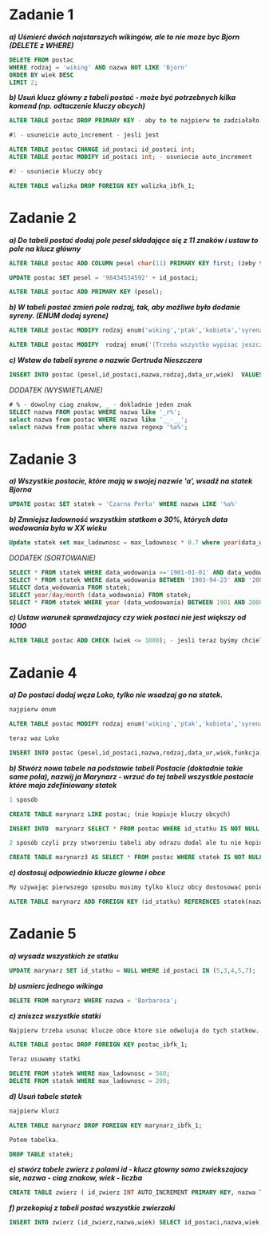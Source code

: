 # Zadanie 1

***a) Uśmierć dwóch najstarszych wikingów, ale to nie moze byc Bjorn (DELETE z WHERE)***

```sql
DELETE FROM postac
WHERE rodzaj = 'wiking' AND nazwa NOT LIKE 'Bjorn'
ORDER BY wiek DESC
LIMIT 2;
```

***b) Usuń klucz glówny z tabeli postać - może być potrzebnych kilka komend (np. odtaczenie kluczy obcych)***

```sql
ALTER TABLE postac DROP PRIMARY KEY - aby to to najpierw to zadziałało

#1 - usuneicie auto_increment - jesli jest

ALTER TABLE postac CHANGE id_postaci id_postaci int;
ALTER TABLE postac MODIFY id_postaci int; - usuniecie auto_increment

#2 - usuniecie kluczy obcy

ALTER TABLE walizka DROP FOREIGN KEY walizka_ibfk_1; 
```

# Zadanie 2

***a) Do tabeli postać dodaj pole pesel składające się z 11 znaków i ustaw to pole na klucz główny***

```sql
ALTER TABLE postac ADD COLUMN pesel char(11) PRIMARY KEY first; (żeby to zadziałało, to trzeba ustawić coś w tabeli)

UPDATE postac SET pesel = '98434534592' + id_postaci;

ALTER TABLE postac ADD PRIMARY KEY (pesel);
```

***b) W tabeli postać zmień pole rodzaj, tak, aby możliwe było dodanie syreny. (ENUM dodaj syrene)***

```sql
ALTER TABLE postac MODIFY rodzaj enum('wiking','ptak','kobieta','syrena');

ALTER TABLE postac MODIFY  rodzaj enum('(Trzeba wszystko wypisac jeszcze raz + coś nowego)')
```

***c) Wstaw do tabeli syrene o nazwie Gertruda Nieszczera***

```sql
INSERT INTO postac (pesel,id_postaci,nazwa,rodzaj,data_ur,wiek)  VALUES ('23423423423',5,'Gertruda Nieszczera', 'syrena', '2023-11-23',125);
````

*DODATEK (WYSWIETLANIE)*

```sql
# % - dowolny ciag znakow, _ - dokladnie jeden znak
SELECT nazwa FROM postac WHERE nazwa like '_r%';
select nazwa from postac WHERE nazwa like '__-__';
select nazwa from postac where nazwa regexp '%a%';
```

# Zadanie 3 

***a) Wszystkie postacie, które mają w swojej nazwie 'a', wsadź na statek Bjorna***

```sql
UPDATE postac SET statek = 'Czarna Perła' WHERE nazwa LIKE '%a%'
```

***b) Zmniejsz ladowność wszystkim statkom o 30%, których data wodowania była w XX wieku***

```sql
Update statek set max_ladownosc = max_ladownosc * 0.7 where year(data_wodowania) between 1701 and 2001;
```

*DODATEK (SORTOWANIE)*

```sql
SELECT * FROM statek WHERE data_wodowania >='1901-01-01' AND data_wodowania <= '2003-10-02';
SELECT * FROM statek WHERE data_wodowania BETWEEN '1903-94-23' AND '2009-12-31';
SELECT data_wodowania FROM statek;
SELECT year/day/month (data_wodowania) FROM statek;
SELECT * FROM statek WHERE year (data_wodoowania) BETWEEN 1901 AND 2000;
```

***c) Ustaw warunek sprawdzajacy czy wiek postaci nie jest większy od 1000***

```sql
ALTER TABLE postac ADD CHECK (wiek <= 1000); - jesli teraz byśmy chcieli cos zmienic w tabeli to musi to spelniać to.
```

# Zadanie 4

***a) Do postaci dodaj węza Loko, tylko nie wsadzaj go na statek.***

```sql
najpierw enum

ALTER TABLE postac MODIFY rodzaj enum('wiking','ptak','kobieta','syrena','waz');

teraz waz Loko

INSERT INTO postac (pesel,id_postaci,nazwa,rodzaj,data_ur,wiek,funkcja) VALUES ('12345678910','6','Loko','waz','2023-11-20',12,'waz');
```

***b) Stwórz nowa tabele na podstawie tabeli Postacie (doktadnie takie same pola), 
nazwij ja Marynarz - wrzuć do tej tabeli wszystkie postacie które maja zdefiniowany statek***

```sql
1 sposób

CREATE TABLE marynarz LIKE postac; (nie kopiuje kluczy obcych)

INSERT INTO  marynarz SELECT * FROM postac WHERE id_statku IS NOT NULL;

2 sposób czyli przy stworzeniu tabeli aby odrazu dodal ale tu nie kopiuje klucza glownego i obcego.

CREATE TABLE marynarz3 AS SELECT * FROM postac WHERE statek IS NOT NULL;
```

***c) dostosuj odpowiednio klucze glowne i obce***

```sql
My używając pierwszego sposobu musimy tylko klucz obcy dostosować ponieważ juz mamy juz głowny.

ALTER TABLE marynarz ADD FOREIGN KEY (id_statku) REFERENCES statek(nazwa_statku);
```

# Zadanie 5

***a) wysadz wszystkich ze statku***

```sql
UPDATE marynarz SET id_statku = NULL WHERE id_postaci IN (5,3,4,5,7);
```

***b) usmierc jednego wikinga***

```sql
DELETE FROM marynarz WHERE nazwa = 'Barbarosa';
```

***c) zniszcz wszystkie statki***

```sql
Najpierw trzeba usunac klucze obce ktore sie odwoluja do tych statkow.

ALTER TABLE postac DROP FOREIGN KEY postac_ibfk_1;

Teraz usuwamy statki

DELETE FROM statek WHERE max_ladownosc = 560;
DELETE FROM statek WHERE max_ladownosc = 200;

```

***d) Usuń tabele statek***

```sql
najpierw klucz

ALTER TABLE marynarz DROP FOREIGN KEY marynarz_ibfk_1;

Potem tabelka.

DROP TABLE statek;
```

***e) stwórz tabele zwierz z polami id - klucz gtowny samo zwiekszajacy sie, nazwa - ciag znakow, wiek - liczba***

```sql
CREATE TABLE zwierz ( id_zwierz INT AUTO_INCREMENT PRIMARY KEY, nazwa TEXT, wiek INT );
```

***f) przekopiuj z tabeli postać wszystkie zwierzaki***

```sql
INSERT INTO zwierz (id_zwierz,nazwa,wiek) SELECT id_postaci,nazwa,wiek FROM  postac WHERE rodzaj IN ('waz','ptak');
```
